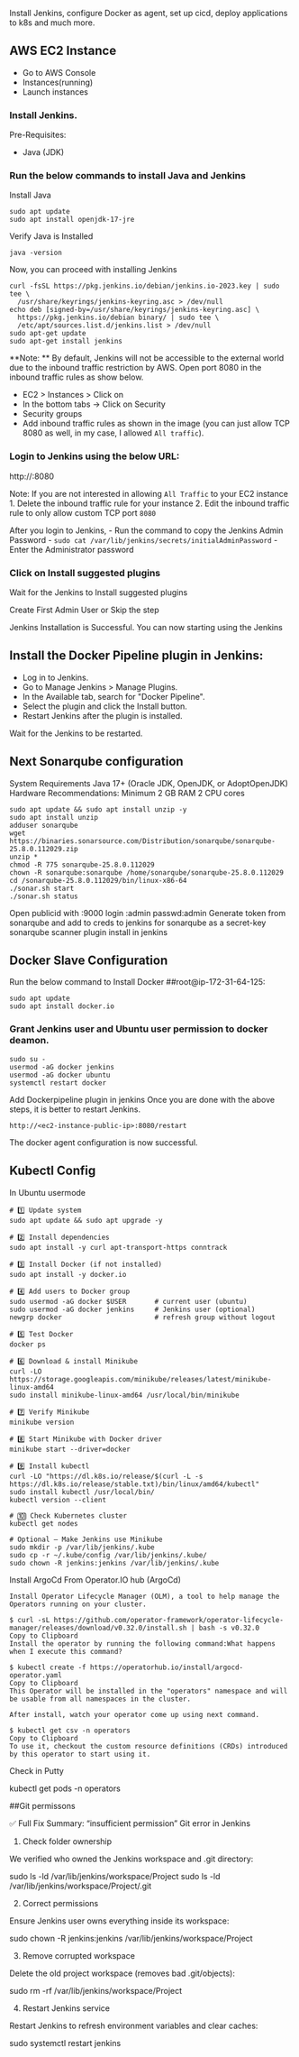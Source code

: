 
Install Jenkins, configure Docker as agent, set up cicd, deploy applications to k8s and much more.

## AWS EC2 Instance

- Go to AWS Console
- Instances(running)
- Launch instances


### Install Jenkins.

Pre-Requisites:
 - Java (JDK)

### Run the below commands to install Java and Jenkins

Install Java

```
sudo apt update
sudo apt install openjdk-17-jre
```

Verify Java is Installed

```
java -version
```

Now, you can proceed with installing Jenkins

```
curl -fsSL https://pkg.jenkins.io/debian/jenkins.io-2023.key | sudo tee \
  /usr/share/keyrings/jenkins-keyring.asc > /dev/null
echo deb [signed-by=/usr/share/keyrings/jenkins-keyring.asc] \
  https://pkg.jenkins.io/debian binary/ | sudo tee \
  /etc/apt/sources.list.d/jenkins.list > /dev/null
sudo apt-get update
sudo apt-get install jenkins
```

**Note: ** By default, Jenkins will not be accessible to the external world due to the inbound traffic restriction by AWS. Open port 8080 in the inbound traffic rules as show below.

- EC2 > Instances > Click on <Instance-ID>
- In the bottom tabs -> Click on Security
- Security groups
- Add inbound traffic rules as shown in the image (you can just allow TCP 8080 as well, in my case, I allowed `All traffic`).


### Login to Jenkins using the below URL:

http://<ec2-instance-public-ip-address>:8080   

Note: If you are not interested in allowing `All Traffic` to your EC2 instance
      1. Delete the inbound traffic rule for your instance
      2. Edit the inbound traffic rule to only allow custom TCP port `8080`
  
After you login to Jenkins, 
      - Run the command to copy the Jenkins Admin Password - `sudo cat /var/lib/jenkins/secrets/initialAdminPassword`
      - Enter the Administrator password
      

### Click on Install suggested plugins



Wait for the Jenkins to Install suggested plugins


Create First Admin User or Skip the step 

Jenkins Installation is Successful. You can now starting using the Jenkins 


## Install the Docker Pipeline plugin in Jenkins:

   - Log in to Jenkins.
   - Go to Manage Jenkins > Manage Plugins.
   - In the Available tab, search for "Docker Pipeline".
   - Select the plugin and click the Install button.
   - Restart Jenkins after the plugin is installed.
   

Wait for the Jenkins to be restarted.

## Next Sonarqube configuration
System Requirements
Java 17+ (Oracle JDK, OpenJDK, or AdoptOpenJDK)
Hardware Recommendations:
   Minimum 2 GB RAM
   2 CPU cores
   ```
sudo apt update && sudo apt install unzip -y
sudo apt install unzip
adduser sonarqube
wget https://binaries.sonarsource.com/Distribution/sonarqube/sonarqube-25.8.0.112029.zip
unzip *
chmod -R 775 sonarqube-25.8.0.112029
chown -R sonarqube:sonarqube /home/sonarqube/sonarqube-25.8.0.112029
cd /sonarqube-25.8.0.112029/bin/linux-x86-64
./sonar.sh start
./sonar.sh status
```
Open publicid with :9000
login :admin 
passwd:admin
Generate token from sonarqube and add to creds to jenkins for sonarqube as a secret-key 
sonarqube scanner plugin install in jenkins
## Docker Slave Configuration

Run the below command to Install Docker
##root@ip-172-31-64-125:
```
sudo apt update
sudo apt install docker.io
```
 
### Grant Jenkins user and Ubuntu user permission to docker deamon.

```
sudo su - 
usermod -aG docker jenkins
usermod -aG docker ubuntu
systemctl restart docker
```
Add Dockerpipeline plugin in jenkins
Once you are done with the above steps, it is better to restart Jenkins.

```
http://<ec2-instance-public-ip>:8080/restart
```

The docker agent configuration is now successful.
## Kubectl Config
In Ubuntu usermode 
```
# 1️⃣ Update system
sudo apt update && sudo apt upgrade -y

# 2️⃣ Install dependencies
sudo apt install -y curl apt-transport-https conntrack

# 3️⃣ Install Docker (if not installed)
sudo apt install -y docker.io

# 4️⃣ Add users to Docker group
sudo usermod -aG docker $USER       # current user (ubuntu)
sudo usermod -aG docker jenkins     # Jenkins user (optional)
newgrp docker                       # refresh group without logout

# 5️⃣ Test Docker
docker ps

# 6️⃣ Download & install Minikube
curl -LO https://storage.googleapis.com/minikube/releases/latest/minikube-linux-amd64
sudo install minikube-linux-amd64 /usr/local/bin/minikube

# 7️⃣ Verify Minikube
minikube version

# 8️⃣ Start Minikube with Docker driver
minikube start --driver=docker

# 9️⃣ Install kubectl
curl -LO "https://dl.k8s.io/release/$(curl -L -s https://dl.k8s.io/release/stable.txt)/bin/linux/amd64/kubectl"
sudo install kubectl /usr/local/bin/
kubectl version --client

# 🔟 Check Kubernetes cluster
kubectl get nodes

# Optional — Make Jenkins use Minikube
sudo mkdir -p /var/lib/jenkins/.kube
sudo cp -r ~/.kube/config /var/lib/jenkins/.kube/
sudo chown -R jenkins:jenkins /var/lib/jenkins/.kube
```
Install ArgoCd From Operator.IO hub    (ArgoCd)
```
Install Operator Lifecycle Manager (OLM), a tool to help manage the Operators running on your cluster.

$ curl -sL https://github.com/operator-framework/operator-lifecycle-manager/releases/download/v0.32.0/install.sh | bash -s v0.32.0
Copy to Clipboard
Install the operator by running the following command:What happens when I execute this command?

$ kubectl create -f https://operatorhub.io/install/argocd-operator.yaml
Copy to Clipboard
This Operator will be installed in the "operators" namespace and will be usable from all namespaces in the cluster.

After install, watch your operator come up using next command.

$ kubectl get csv -n operators
Copy to Clipboard
To use it, checkout the custom resource definitions (CRDs) introduced by this operator to start using it.
```
Check in Putty 


kubectl get pods -n operators




##Git permissons 

✅ Full Fix Summary: “insufficient permission” Git error in Jenkins
1. Check folder ownership

We verified who owned the Jenkins workspace and .git directory:

sudo ls -ld /var/lib/jenkins/workspace/Project
sudo ls -ld /var/lib/jenkins/workspace/Project/.git

2. Correct permissions

Ensure Jenkins user owns everything inside its workspace:

sudo chown -R jenkins:jenkins /var/lib/jenkins/workspace/Project

3. Remove corrupted workspace

Delete the old project workspace (removes bad .git/objects):

sudo rm -rf /var/lib/jenkins/workspace/Project

4. Restart Jenkins service

Restart Jenkins to refresh environment variables and clear caches:

sudo systemctl restart jenkins


  

